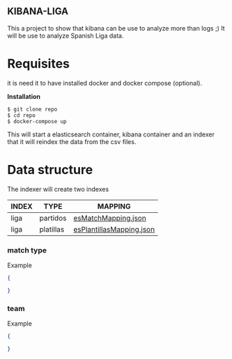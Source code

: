KIBANA-LIGA
---
This a project to show that kibana can be use to analyze more than logs ;)
It will be use to analyze Spanish Liga data.

# Requisites
it is need it to have installed docker and docker compose (optional).

**Installation**

```shell
$ git clone repo
$ cd repo
$ docker-compose up
```
This will start a elasticsearch container, kibana container and an indexer that it will reindex the data from the csv files.



# Data structure

The indexer will create two indexes

|INDEX|TYPE|MAPPING|
|-----|-----|-----|
|liga|partidos|[esMatchMapping.json]('./lib/esMatchMapping.json')|
|liga|platillas|[esPlantillasMapping.json]('./lib/esPlantillasMapping.json')|

### match type
Example

```json
{

}
```

### team

Example

```json
{

}
```
